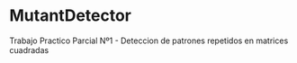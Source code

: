 # MutantDetector
Trabajo Practico Parcial Nº1 - Deteccion de patrones repetidos en matrices cuadradas
